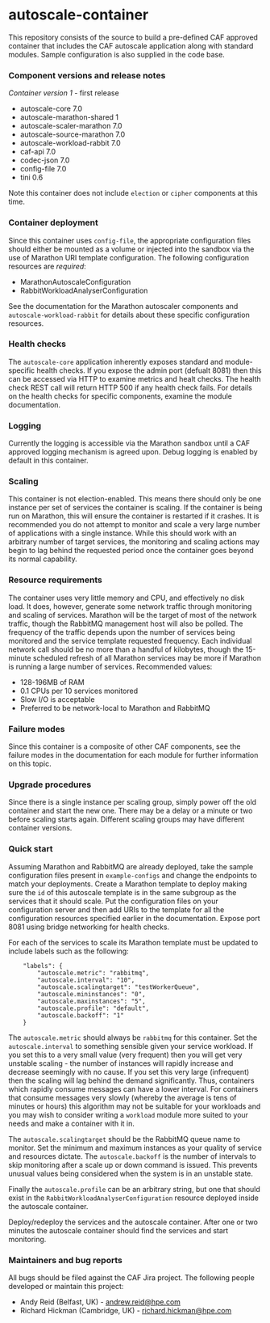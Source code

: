 # autoscale-container

This repository consists of the source to build a pre-defined CAF approved
container that includes the CAF autoscale application along with
standard modules. Sample configuration is also supplied in the code base.


### Component versions and release notes

*Container version 1* - first release

- autoscale-core 7.0
- autoscale-marathon-shared 1
- autoscale-scaler-marathon 7.0
- autoscale-source-marathon 7.0
- autoscale-workload-rabbit 7.0
- caf-api 7.0
- codec-json 7.0
- config-file 7.0
- tini 0.6

Note this container does not include `election` or `cipher` components at
this time.


### Container deployment

Since this container uses `config-file`, the appropriate configuration files
should either be mounted as a volume or injected into the sandbox via the use
of Marathon URI template configuration. The following configuration resources
are *required*:

- MarathonAutoscaleConfiguration
- RabbitWorkloadAnalyserConfiguration

See the documentation for the Marathon autoscaler components and
`autoscale-workload-rabbit` for details about these specific configuration
resources.


### Health checks

The `autoscale-core` application inherently exposes standard and
module-specific health checks. If you expose the admin port (defualt 8081)
then this can be accessed via HTTP to examine metrics and healt checks.
The health check REST call will return HTTP 500 if any health check fails.
For details on the health checks for specific components, examine the module
documentation.


### Logging

Currently the logging is accessible via the Marathon sandbox until a CAF
approved logging mechanism is agreed upon. Debug logging is enabled by default
in this container.


### Scaling

This container is not election-enabled. This means there should only be one
instance per set of services the container is scaling. If the container is
being run on Marathon, this will ensure the container is restarted if it
crashes. It is recommended you do not attempt to monitor and scale a very
large number of applications with a single instance. While this should work
with an arbitrary number of target services, the monitoring and scaling
actions may begin to lag behind the requested period once the container goes
beyond its normal capability.


### Resource requirements

The container uses very little memory and CPU, and effectively no disk load.
It does, however, generate some network traffic through monitoring and scaling
of services. Marathon will be the target of most of the network traffic, though
the RabbitMQ management host will also be polled. The frequency of the traffic
depends upon the number of services being monitored and the service template
requested frequency. Each individual network call should be no more than a
handful of kilobytes, though the 15-minute scheduled refresh of all Marathon
services may be more if Marathon is running a large number of services.
Recommended values:

- 128-196MB of RAM
- 0.1 CPUs per 10 services monitored
- Slow I/O is acceptable
- Preferred to be network-local to Marathon and RabbitMQ


### Failure modes

Since this container is a composite of other CAF components, see the failure
modes in the documentation for each module for further information on this
topic.


### Upgrade procedures

Since there is a single instance per scaling group, simply power off the old
container and start the new one. There may be a delay or a minute or two before
scaling starts again. Different scaling groups may have different container
versions.


### Quick start

Assuming Marathon and RabbitMQ are already deployed, take the sample
configuration files present in `example-configs` and change the endpoints to
match your deployments. Create a Marathon template to deploy making sure the
`id` of this autoscale template is in the same subgroup as the services that
it should scale. Put the configuration files on your configuration server and
then add URIs to the template for all the configuration resources specified
earlier in the documentation. Expose port 8081 using bridge networking for
health checks.

For each of the services to scale its Marathon template must be updated to
include labels such as the following:

```
    "labels": {
        "autoscale.metric": "rabbitmq",
        "autoscale.interval": "10",
        "autoscale.scalingtarget": "testWorkerQueue",
        "autoscale.mininstances": "0",
        "autoscale.maxinstances": "5",
        "autoscale.profile": "default",
        "autoscale.backoff": "1"
    }
```

The `autoscale.metric` should always be `rabbitmq` for this container.
Set the `autoscale.interval` to something sensible given your service workload.
If you set this to a very small value (very frequent) then you will get very
unstable scaling - the number of instances will rapidly increase and decrease
seemingly with no cause. If you set this very large (infrequent) then the
scaling will lag behind the demand significantly. Thus, containers which
rapidly consume messages can have a lower interval. For containers that
consume messages very slowly (whereby the average is tens of minutes or hours)
this algorithm may not be suitable for your workloads and you may wish to
consider writing a `workload` module more suited to your needs and make a
container with it in.

The `autoscale.scalingtarget` should be the RabbitMQ queue name to monitor.
Set the minimum and maximum instances as your quality of service and resources
dictate. The `autoscale.backoff` is the number of intervals to skip monitoring
after a scale up or down command is issued. This prevents unusual values
being considered when the system is in an unstable state.

Finally the `autoscale.profile` can be an arbitrary string, but one that should
exist in the `RabbitWorkloadAnalyserConfiguration` resource deployed inside the
autoscale container.

Deploy/redeploy the services and the autoscale container. After one or two
minutes the autoscale container should find the services and start monitoring.


### Maintainers and bug reports

All bugs should be filed against the CAF Jira project. The following people
developed or maintain this project:

- Andy Reid (Belfast, UK) - andrew.reid@hpe.com
- Richard Hickman (Cambridge, UK) - richard.hickman@hpe.com
